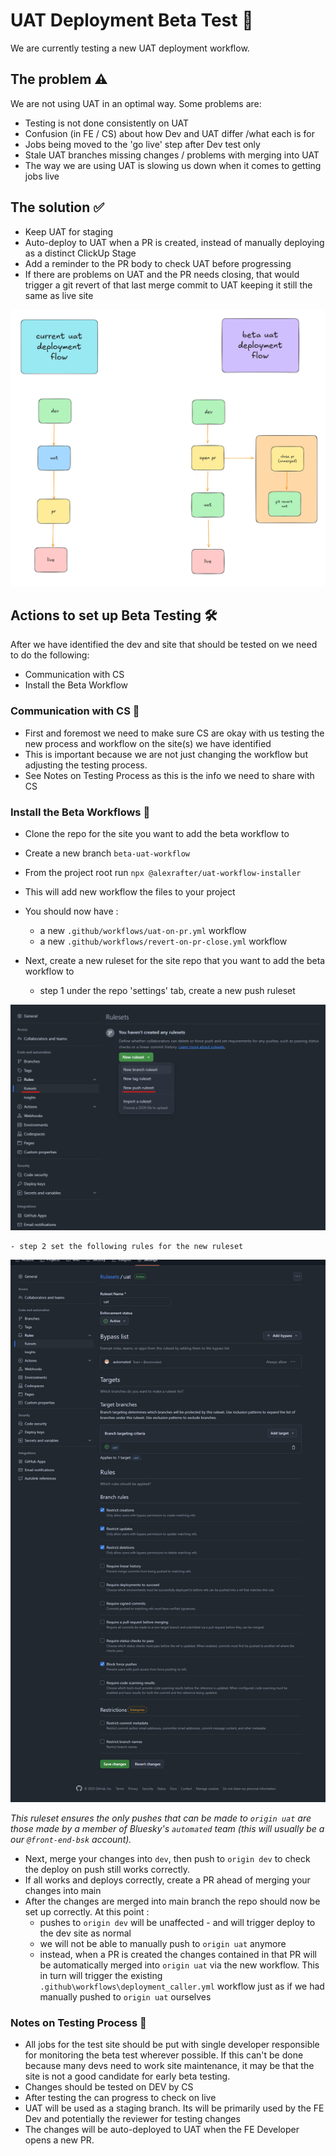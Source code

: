 # UAT Deployment Beta Test 🚀

We are currently testing a new UAT deployment workflow.

## The problem ⚠️

We are not using UAT in an optimal way. Some problems are:  

- Testing is not done consistently on UAT
- Confusion (in FE / CS) about how Dev and UAT differ /what each is for
- Jobs being moved to the 'go live' step after Dev test only
- Stale UAT branches missing changes / problems with merging into UAT
- The way we are using UAT is slowing us down when it comes to getting jobs live

## The solution ✅

- Keep UAT for staging
- Auto-deploy to UAT when a PR is created, instead of manually deploying as a distinct ClickUp Stage
- Add a reminder to the PR body to check UAT before progressing
- If there are problems on UAT and the PR needs closing, that would trigger a git revert of that last merge commit to UAT keeping it still the same as live site


![Diagram showing current and beta workflows](./img/uat-current-and-beta-workflows-2.png)

## Actions to set up Beta Testing 🛠️

After we have identified the dev and site that should be tested on we need to do the following: 

- Communication with CS
- Install the Beta Workflow

### Communication with CS 📢

- First and foremost we need to make sure CS are okay with us testing the new process and workflow on the site(s) we have identified
- This is important because we are not just changing the workflow but adjusting the testing process. 
- See Notes on Testing Process as this is the info we need to share with CS
  
### Install the Beta Workflows 💾

- Clone the repo for the site you want to add the beta workflow to
- Create a new branch `beta-uat-workflow`
- From the project root run `npx @alexrafter/uat-workflow-installer`
- This will add new workflow the files to your project
- You should now have : 
	- a new `.github/workflows/uat-on-pr.yml` workflow
	- a new `.github/workflows/revert-on-pr-close.yml` workflow
	
- Next, create a new ruleset for the site repo that you want to add the beta workflow to
  
	- step 1 under the repo 'settings' tab, create a new push ruleset

![screenshot](./img/push-ruleset-1.png)

	- step 2 set the following rules for the new ruleset


![screenshot](./img/push-ruleset-2.png)


*This ruleset ensures the only pushes that can be made to `origin uat` are those made by a member of Bluesky's `automated` team (this will usually be a our `@front-end-bsk` account).*

- Next, merge your changes into `dev`,  then push to `origin dev` to check the deploy on push still works correctly.
- If all works and deploys correctly, create a PR ahead of merging your changes into main
- After the changes are merged into main branch the repo should now be set up correctly. At this point : 
	- pushes to `origin dev` will be unaffected - and will trigger deploy to the dev site as normal
	- we will not be able to manually push to `origin uat` anymore
	- instead, when a PR is created the changes contained in that PR will be automatically merged into `origin uat` via the new workflow. This in turn will trigger the existing `.github\workflows\deployment_caller.yml` workflow just as if we had manually pushed  to `origin uat` ourselves

### Notes on Testing Process 📝

- All jobs for the test site should be put with single developer responsible for monitoring the beta test wherever possible. If this can't be done because many devs need to work site maintenance, it may be that the site is not a good candidate for early beta testing.
- Changes should be tested on DEV by CS
- After testing the can progress to check on live
- UAT will be used as a staging branch. Its will be primarily used by the FE Dev and potentially the reviewer for testing changes
- The changes will be auto-deployed to UAT when the FE Developer opens a new PR.